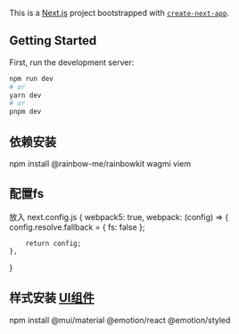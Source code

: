This is a [Next.js](https://nextjs.org/) project bootstrapped with [`create-next-app`](https://github.com/vercel/next.js/tree/canary/packages/create-next-app).

## Getting Started

First, run the development server:

```bash
npm run dev
# or
yarn dev
# or
pnpm dev
```
## 依赖安装
npm install @rainbow-me/rainbowkit wagmi viem

## 配置fs
放入 next.config.js
{
    webpack5: true,
    webpack: (config) => {
        config.resolve.fallback = { fs: false };

        return config;
    },
}



## 样式安装 [UI组件](https://mui.com/material-ui/getting-started/installation/)

npm install @mui/material @emotion/react @emotion/styled


